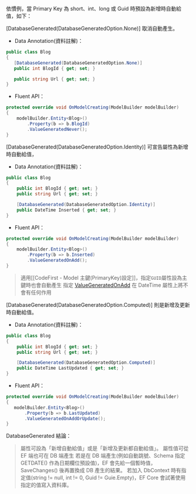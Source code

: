 依慣例，當 Primary Key 為 short、int、long 或 Guid 時預設為新增時自動給值，如下：

[DatabaseGenerated(DatabaseGeneratedOption.None)] 取消自動產生。 
 - Data Annotation(資料註解)：
 ```C#
 public class Blog
{
    [DatabaseGenerated(DatabaseGeneratedOption.None)]
    public int BlogId { get; set; }

    public string Url { get; set; }
}
 ```
 - Fluent API：
```C#
protected override void OnModelCreating(ModelBuilder modelBuilder)
{
    modelBuilder.Entity<Blog>()
        .Property(b => b.BlogId)
        .ValueGeneratedNever();
}
```

[DatabaseGenerated(DatabaseGeneratedOption.Identity)] 可宣告屬性為新增時自動給值，
 - Data Annotation(資料註解)：
```C#
public class Blog
{
    public int BlogId { get; set; }
    public string Url { get; set; }

    [DatabaseGenerated(DatabaseGeneratedOption.Identity)]
    public DateTime Inserted { get; set; }
}
```
 
 - Fluent API：
```C#
protected override void OnModelCreating(ModelBuilder modelBuilder)
{
    modelBuilder.Entity<Blog>()
        .Property(b => b.Inserted)
        .ValueGeneratedOnAdd();
}
```

> 適用[[CodeFirst - Model 主鍵(PrimaryKey)設定]]，指定`GUID`屬性設為主鍵時也會自動產生
>指定 [ValueGeneratedOnAdd](https://learn.microsoft.com/zh-tw/dotnet/api/microsoft.entityframeworkcore.metadata.builders.propertybuilder.valuegeneratedonadd) 在 DateTime 屬性上將不會有任何作用

[DatabaseGenerated(DatabaseGeneratedOption.Computed)] 則是新增及更新時自動給值。
 - Data Annotation(資料註解)：
```C#
public class Blog
{
    public int BlogId { get; set; }
    public string Url { get; set; }

    [DatabaseGenerated(DatabaseGeneratedOption.Computed)]
    public DateTime LastUpdated { get; set; }
}
```
 - Fluent API：
 ```C#
protected override void OnModelCreating(ModelBuilder modelBuilder)
{
    modelBuilder.Entity<Blog>()
        .Property(b => b.LastUpdated)
        .ValueGeneratedOnAddOrUpdate();
} 
 ```

DatabaseGenerated 結論：
> 屬性可設為「新增自動給值」或是「新增及更新都自動給值」。 屬性值可從 EF 端也可在 DB 端產生
> 若是在 DB 端產生(例如自動跳號、Schema 指定 GETDATE() 作為日期欄位預設值)，EF 會先給一個暫時值，SaveChanges() 後再置換成 DB 產生的結果。 若加入 DbContext 時有指定值(string != null, int != 0, Guid != Guie.Empty)，EF Core 會試著使用指定的值寫入資料庫。

